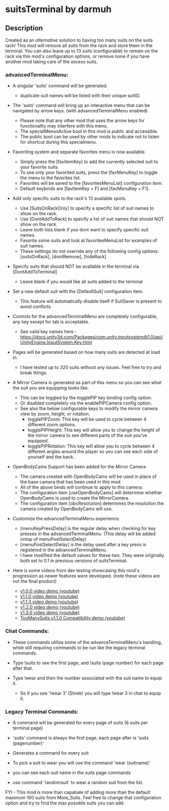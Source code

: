 # suitsTerminal by darmuh

## Description

Created as an *alternative* solution to having too many suits on the suits rack! This mod will remove all suits from the rack and store them in the terminal.
You can also leave up to 13 suits (configurable) to remain on the rack via this mod's configuration options, or remove none if you have another mod taking care of the excess suits.

### advancedTerminalMenu:

 - A singular 'suits' command will be generated.
	- duplicate suit names will be listed with their unique suitID.

 - The 'suits' command will bring up an interactive menu that can be navigated by arrow keys. (with advancedTerminalMenu enabled)
	- Please note that any other mod that uses the arrow keys for functionality may interfere with this menu.
	- The specialMenusActive bool in this mod is public and accessible.
	- The public bool can be used by other mods to indicate not to listen for shortcut during this specialmenu.

 - Favoriting system and separate favorites menu is now available.
	- Simply press the [favItemKey] to add the currently selected suit to your favorite suits.
	- To see only your favorited suits, press the [favMenuKey] to toggle the menu to the favorites list.
	- Favorites will be saved to the [favoritesMenuList] configuration item.
	- Default keybinds are [favItemKey = F] and [favMenuKey = F1].

 - Add only specific suits to the rack's 13 available spots.
	- Use [SuitsOnRackOnly] to specify a specific list of suit names to show on the rack.
	- Use [DontAddToRack] to specify a list of suit names that should NOT show on the rack.
	- Leave both lists blank if you dont want to specify specific suit names.
	- Favorite some suits and look at favoritesMenuList for examples of suit names.
	- These settings do not override any of the following config options: [suitsOnRack], [dontRemove], [hideRack]

 - Specify suits that should NOT be available in the terminal via [DontAddToTerminal]
	- Leave blank if you would like all suits added to the terminal

 - Set a new default suit with the [DefaultSuit] configuration item.
	- This feature will automatically disable itself if SuitSaver is present to avoid conflicts.

 - Controls for the advancedTerminalMenu are completely configurable, any key except for tab is acceptable.
	- See valid key names here - https://docs.unity3d.com/Packages/com.unity.inputsystem@1.0/api/UnityEngine.InputSystem.Key.html

 - Pages will be generated based on how many suits are detected at load in.
	- I have tested up to 320 suits without any issues. Feel free to try and break things.

 - A Mirror Camera is generated as part of this menu so you can see what the suit you are equipping looks like.
	- This can be toggled by the togglePiP key binding config option.
	- Or disabled completely via the enablePiPCamera config option.
	- See also the below configurable keys to modify the mirror camera view by zoom, height, or rotation.
		- togglePiPZoom: This key will be used to cycle between 4 different zoom options.
		- togglePiPHeight: This key will allow you to change the height of the mirror camera to see different parts of the suit you've equipped.
		- togglePiPRotation: This key will allow you to cycle between 4 different angles around the player so you can see each side of yourself and the back.
 
 - OpenBodyCams Support has been added for the Mirror Camera
	- The camera created with OpenBodyCams will be used in place of the base camera that has been used in this mod.
	- All of the above binds will continue to apply to this camera.
	- The configuration item [useOpenBodyCams] will determine whether OpenBodyCams is used to create the MirrorCamera.
	- The configuration item [obcResolution] determines the resolution the camera created by OpenBodyCams will use.

 - Customize the advancedTerminalMenu experience.
	- [menuKeyPressDelay] is the regular delay when checking for key presses in the advancedTerminalMenu. (This delay will be added ontop of menuPostSelectDelay)
	- [menuPostSelectDelay] is the delay used after a key press is registered in the advancedTerminalMenu.
	- I have modified the default values for these two. They were originally both set to 0.1 in previous versions of suitsTerminal.
	
 - Here is some videos from dev testing showcasing this mod's progression as newer features were developed. (note these videos are not the final product) 
	- [v1.0.0 video demo (youtube)](https://www.youtube.com/watch?v=4qNo0Qn6zJk)
	- [v1.1.0 video demo (youtube)](https://www.youtube.com/watch?v=bOm86ieLVfM)
	- [v1.1.3 video demo (youtube)](https://www.youtube.com/watch?v=6fJ2Vm1iekQ)
	- [v1.2.0 video demo (youtube)](https://www.youtube.com/watch?v=lCWSDqoQolU)
	- [v1.3.0 video demo (youtube)](https://www.youtube.com/watch?v=7QvVdqLiAsg)
	- [TooManySuits v1.1.0 Compatibility demo (youtube)](https://www.youtube.com/watch?v=CzcAo6pFM4k)
	
### Chat Commands:

 - These commands utilize some of the advanceTerminalMenu's handling, while still requiring commands to be run like the legacy terminal commands.

 - Type !suits to see the first page, and !suits (page number) for each page after that.

 - Type !wear and then the number associated with the suit name to equip it.
	- So if you see '!wear 3' (Shrek) you will type !wear 3 in chat to equip it.

### Legacy Terminal Commands:

 - A command will be generated for every page of suits (6 suits per terminal page)

 - 'suits' command is always the first page, each page after is 'suits (pagenumber)'

 - Generates a command for every suit

 - To pick a suit to wear you will use the command 'wear (suitname)'

 - you can see each suit name in the suits page commands

 - use command 'randomsuit' to wear a random suit from the list.

FYI - This mod is more than capabale of adding more than the default maximum 100 suits from More_Suits. Feel free to change that configuration option and try to find the max possible suits you can add.

